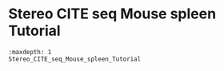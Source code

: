 # Stereo CITE seq Mouse spleen Tutorial

```{toctree}
:maxdepth: 1
Stereo_CITE_seq_Mouse_spleen_Tutorial
```
